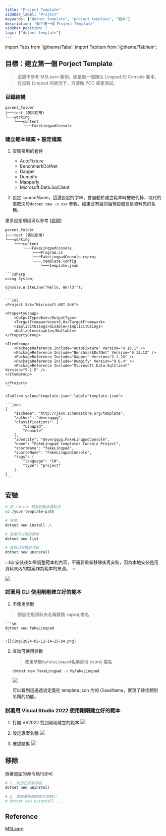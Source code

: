 ```yaml
---
title: "Project Template"
sidebar_label: "Project"
keywords: ["dotnet template", "project template", "範本"]
description: "動手做一個 Project Template"
sidebar_position: 2
tags: ["dotnet template"]
---
```


import Tabs from '@theme/Tabs';
import TabItem from '@theme/TabItem';

## 目標：建立第一個 Porject Template

> 這邊不參考 MSLearn 範例，而是做一個類似 Linqpad 的 Console 範本，在沒有 Linqpad 的狀況下，方便做 POC 或是測試。

### 目錄結構

```
parent_folder
├───test (測試使用)
└───working
    └───content
        └───FakeLinqpadConsole
```

### 建立範本檔案 + 設定檔案

1. 安裝常用的套件
    - AutoFixture
    - BenchmarkDotNet
    - Dapper
    - Dumpify
    - Mapperly
    - Microsoft.Data.SqlClient

2. 設定 sourceName，這邊設定的字串，會自動於建立範本時被取代掉，取代的值取決於`dotnet new -n xxx` 參數，如果沒有給的話預設值會是資料夾的名稱。

更多設定項目可以參考 [[說明]](09_conf.md)
```
parent_folder
├───test (測試使用)
└───working
    └───content
        └───FakeLinqpadConsole
            └───Program.cs
            └───FakeLinqpadConsole.csproj
            └───.template.config
                └───template.json
```

<Tabs>
  <TabItem value="Program.cs" label="Program.cs" default>

    ```csharp
    using System;

    Console.WriteLine("Hello, World!");
    ```
  </TabItem>

  <TabItem value="FakeLinqpadConsole.csproj" label="FakeLinqpadConsole.csproj">

    ```xml
    <Project Sdk="Microsoft.NET.Sdk">

    <PropertyGroup>
        <OutputType>Exe</OutputType>
        <TargetFramework>net8.0</TargetFramework>
        <ImplicitUsings>disable</ImplicitUsings>
        <Nullable>disable</Nullable>
    </PropertyGroup>

    <ItemGroup>
        <PackageReference Include="AutoFixture" Version="4.18.1" />
        <PackageReference Include="BenchmarkDotNet" Version="0.13.12" />
        <PackageReference Include="Dapper" Version="2.1.28" />
        <PackageReference Include="Dumpify" Version="0.6.4" />
        <PackageReference Include="Microsoft.Data.SqlClient" Version="5.1.5" />
    </ItemGroup>

    </Project>
    ```
  </TabItem>

    <TabItem value="template.json" label="template.json">

    ```json
    {
        "$schema": "http://json.schemastore.org/template",
        "author": "deverqqqq",
        "classifications": [
            "Linqpad",
            "Console"
        ],
        "identity": "deverqqqq.FakeLinqpadConsole",
        "name": "FakeLinqpad template: Console Project",
        "shortName": "fakeLinqpad",
        "sourceName": "FakeLinqpadConsole",
        "tags": {
            "language": "C#",
            "type": "project"
        }
    }
    ```
  </TabItem>
</Tabs>

## 安裝

```sh
# 將 cursor 移動到範本資料夾
cd /your-template-path

# 安裝
dotnet new install .\

# 查看可以用的範本
dotnet new list

# 查詢已安裝的項目
dotnet new uninstall
```

:::tip
安裝後如果調整範本的內容，不需要重新移除後再安裝，因為本地安裝是用資料夾內的檔案作為範本的來源。
:::

![](img/2024-02-12-14-18-13.png)

### 試著用 CLI 使用剛剛建立好的範本

1. 不使用參數
> 預設使用資料夾名稱替換 csproj 檔名

    ```sh
    dotnet new fakeLinqpad
    ```
    
    ![](img/2024-02-12-14-25-04.png)

2. 查詢可使用參數
    > 使用參數`MyFakeLinqpad`名稱替換 csproj 檔名

    ```sh
    dotnet new fakeLinqpad -n MyFakeLinqpad
    ```

    ![](img/2024-02-12-14-28-29.png)

    可以看到這邊透過定義在 template.json 內的 ClassName，實現了替換類別名稱的功能。

### 試著用 Visual Studio 2022 使用剛剛建立好的範本

1. 打開 VS2022 找到剛剛建立的範本
   ![](img/image.png)

2. 設定專案名稱
   ![](img/2024-02-12-15-04-40.png)

3. 確認結果
   ![](img/2024-02-12-15-08-00.png)

## 移除

照著畫面的命令執行即可

```sh
# 1. 列出已安裝項目
dotnet new uninstall

# 2. 選取要移除的命令並執行
# dotnet new uninstall ....
```

## Reference

[MSLearn](https://learn.microsoft.com/zh-tw/dotnet/core/tutorials/cli-templates-create-project-template)
